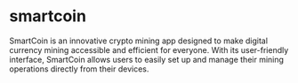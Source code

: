 # smartcoin
SmartCoin is an innovative crypto mining app designed to make digital currency mining accessible and efficient for everyone. With its user-friendly interface, SmartCoin allows users to easily set up and manage their mining operations directly from their devices. 
